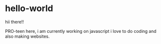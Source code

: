 # hello-world

hii there!!


PRO-teen here, i am currently working on javascript
i love to do coding and also making websites.
